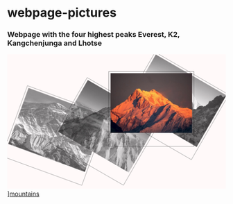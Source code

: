 # webpage-pictures

### Webpage with the four highest peaks Everest, K2, Kangchenjunga and Lhotse

<img width="800px" src="./images/photo-gallery.jpg " />][mountains]

[mountains]: https://maykaltenev.github.io/webpage-pictures/
